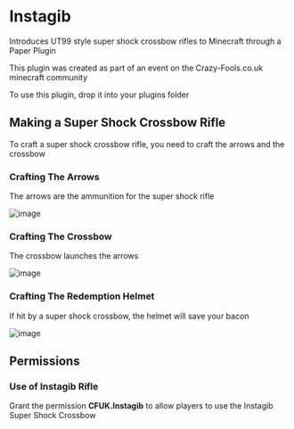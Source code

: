 # Instagib

Introduces UT99 style super shock crossbow rifles to Minecraft through a Paper Plugin

This plugin was created as part of an event on the Crazy-Fools.co.uk minecraft community

To use this plugin, drop it into your plugins folder

## Making a Super Shock Crossbow Rifle

To craft a super shock crossbow rifle, you need to craft the arrows and the crossbow

### Crafting The Arrows

The arrows are the ammunition for the super shock rifle 

![image](https://user-images.githubusercontent.com/11775356/138728946-65e19715-1021-4738-b8cb-17a25de61e72.png)

### Crafting The Crossbow

The crossbow launches the arrows

![image](https://user-images.githubusercontent.com/11775356/138729333-cd8c25c3-831b-415c-a7da-56c3359ffa53.png)

### Crafting The Redemption Helmet

If hit by a super shock crossbow, the helmet will save your bacon

![image](https://user-images.githubusercontent.com/11775356/138729590-03e20edd-fe89-48da-a50a-79ae41950eb5.png)

## Permissions

### Use of Instagib Rifle

Grant the permission **CFUK.Instagib** to allow players to use the Instagib Super Shock Crossbow
